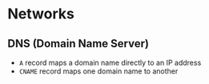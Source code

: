 # Networks

## DNS (Domain Name Server)

- `A` record maps a domain name directly to an IP address
- `CNAME` record maps one domain name to another
